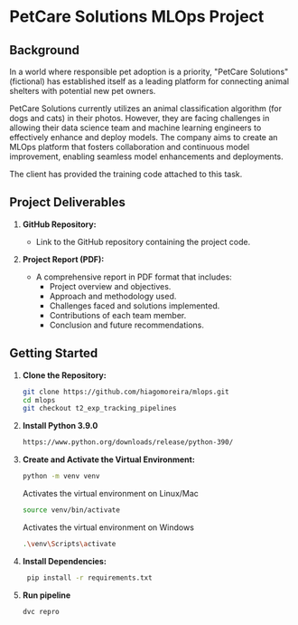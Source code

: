 # PetCare Solutions MLOps Project

## Background

In a world where responsible pet adoption is a priority, "PetCare Solutions" (fictional) has established itself as a leading platform for connecting animal shelters with potential new pet owners.

PetCare Solutions currently utilizes an animal classification algorithm (for dogs and cats) in their photos. However, they are facing challenges in allowing their data science team and machine learning engineers to effectively enhance and deploy models. The company aims to create an MLOps platform that fosters collaboration and continuous model improvement, enabling seamless model enhancements and deployments.

The client has provided the training code attached to this task.

## Project Deliverables

1. **GitHub Repository:**
    - Link to the GitHub repository containing the project code.

2. **Project Report (PDF):**
   - A comprehensive report in PDF format that includes:
       - Project overview and objectives.
       - Approach and methodology used.
       - Challenges faced and solutions implemented.
       - Contributions of each team member.
       - Conclusion and future recommendations.

## Getting Started

1. **Clone the Repository:**

   ```bash
   git clone https://github.com/hiagomoreira/mlops.git
   cd mlops
   git checkout t2_exp_tracking_pipelines
   ```

2. **Install Python 3.9.0**

   ```bash
   https://www.python.org/downloads/release/python-390/
   ```

3. **Create and Activate the Virtual Environment:**

   ```bash
   python -m venv venv
   ```

   Activates the virtual environment on Linux/Mac

   ```bash
   source venv/bin/activate
   ```

   Activates the virtual environment on Windows

   ```bash
   .\venv\Scripts\activate
   ```

4. **Install Dependencies:**

   ```bash
    pip install -r requirements.txt
   ```

5. **Run pipeline**

   ```bash
   dvc repro
   ```

